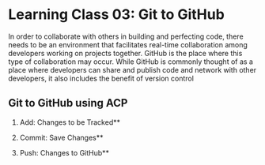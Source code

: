 # Learning Class 03: Git to GitHub
In order to collaborate with others in building and perfecting code, there needs to be an environment that facilitates real-time collaboration among developers working on projects together. GitHub is the place where this type of collaboration may occur. While GitHub is commonly thought of as a place where developers can share and publish code and network with other developers, it also includes the benefit of version control  

## Git to GitHub using ACP


1. Add: Changes to be Tracked**

2. Commit: Save Changes**

3. Push: Changes to GitHub**
